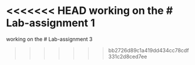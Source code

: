<<<<<<< HEAD
working on the # Lab-assignment 1 
=======
working on the # Lab-assignment 3 
>>>>>>> bb2726d89c1a419dd434cc78cdf331c2d8ced7ee
